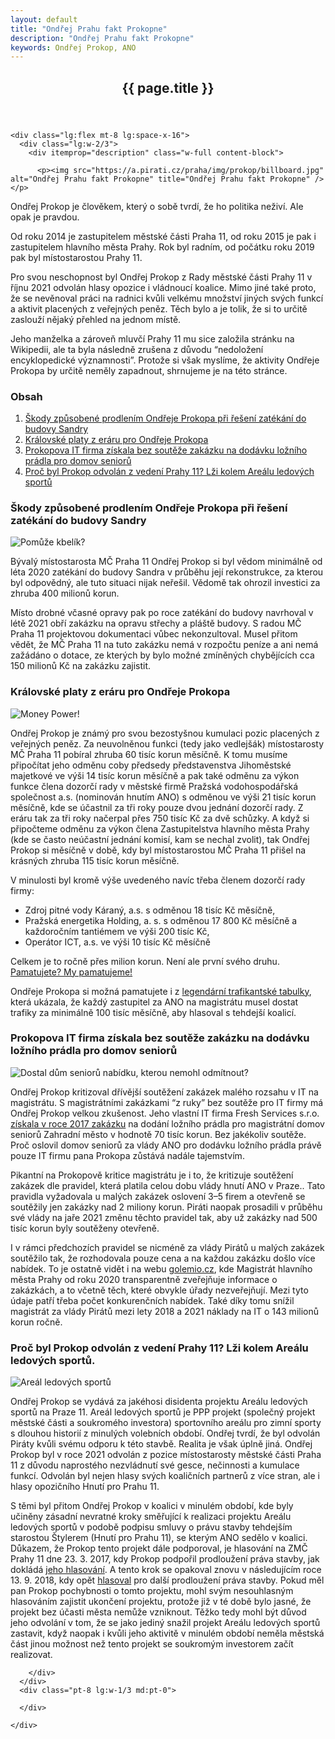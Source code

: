 ```yaml
---
layout: default
title: "Ondřej Prahu fakt Prokopne"
description: "Ondřej Prahu fakt Prokopne"
keywords: Ondřej Prokop, ANO
---
```


<div class="container container--default py-8 lg:py-24">
  <article>
    <header>
      <h1 itemprop="headline" class="head-alt-md md:head-alt-lg max-w-5xl mb-4">{{ page.title }}</h1>
    </header>

    <div class="lg:flex mt-8 lg:space-x-16">
      <div class="lg:w-2/3">
        <div itemprop="description" class="w-full content-block">

          <p><img src="https://a.pirati.cz/praha/img/prokop/billboard.jpg" alt="Ondřej Prahu fakt Prokopne" title="Ondřej Prahu fakt Prokopne" /></p>
          
<p>Ondřej Prokop je člověkem, který o sobě tvrdí, že ho politika neživí. Ale opak je pravdou.</p>

<p>Od roku 2014 je zastupitelem městské části Praha 11, od roku 2015 je pak i zastupitelem hlavního města Prahy. Rok byl radním, od počátku roku 2019 pak byl místostarostou Prahy 11.</p>

<p>Pro svou neschopnost byl Ondřej Prokop z Rady městské části Prahy 11 v říjnu 2021 odvolán hlasy opozice i vládnoucí koalice. Mimo jiné také proto, že se nevěnoval práci na radnici kvůli velkému množství jiných svých funkcí a aktivit placených z veřejných peněz. Těch bylo a je tolik, že si to určitě zaslouží nějaký přehled na jednom místě.</p>

<p>Jeho manželka a zároveň mluvčí Prahy 11 mu sice založila stránku na Wikipedii, ale ta byla následně zrušena z důvodu “nedoložení encyklopedické významnosti”. Protože si však myslíme, že aktivity Ondřeje Prokopa by určitě neměly zapadnout, shrnujeme je na této stránce.</p>

<h3 id="obsah">Obsah</h3>

<ol>
  <li><a href="/prokop/#1">Škody způsobené prodlením Ondřeje Prokopa při řešení zatékání do budovy Sandry</a></li>
  <li><a href="/prokop/#2">Královské platy z eráru pro Ondřeje Prokopa</a></li>
  <li><a href="/prokop/#3">Prokopova IT firma získala bez soutěže zakázku na dodávku ložního prádla pro domov seniorů</a></li>
  <li><a href="/prokop/#4">Proč byl Prokop odvolán z vedení Prahy 11? Lži kolem Areálu ledových sportů</a></li>
</ol>

<h3 id="-škody-způsobené-prodlením-ondřeje-prokopa-při-řešení-zatékání-do-budovy-sandry"><a name="1"></a> Škody způsobené prodlením Ondřeje Prokopa při řešení zatékání do budovy Sandry</h3>

<p><img src="https://a.pirati.cz/praha/img/prokop/sandra.jpg" alt="Pomůže kbelík?" title="Pomůže kbelík?" /></p>

<p>Bývalý místostarosta MČ Praha 11 Ondřej Prokop si byl vědom minimálně od léta 2020 zatékání do budovy Sandra v průběhu její rekonstrukce, za kterou byl odpovědný, ale tuto situaci nijak neřešil. Vědomě tak ohrozil investici za zhruba 400 milionů korun.</p>

<p>Místo drobné včasné opravy pak po roce zatékání do budovy navrhoval v létě 2021 obří zakázku na opravu střechy a pláště budovy. S radou MČ Praha 11 projektovou dokumentaci vůbec nekonzultoval. Musel přitom vědět, že MČ Praha 11 na tuto zakázku nemá v rozpočtu peníze a ani nemá zažádáno o dotace, ze kterých by bylo možné zmíněných chybějících cca 150 milionů Kč na zakázku zajistit.</p>

<h3 id="královské-platy-z-eráru-pro-ondřeje-prokopa"><a name="2"></a>Královské platy z eráru pro Ondřeje Prokopa</h3>

<p><img src="https://a.pirati.cz/praha/img/prokop/gangsta.jpg" alt="Money Power!" title="Money Power!" /></p>

<p>Ondřej Prokop je známý pro svou bezostyšnou kumulaci pozic placených z veřejných peněz. Za neuvolněnou funkci (tedy jako vedlejšák) místostarosty MČ Praha 11 pobíral zhruba 60 tisíc korun měsíčně. K tomu musíme připočítat jeho odměnu coby předsedy představenstva Jihoměstské majetkové ve výši 14 tisíc korun měsíčně a pak také odměnu za výkon funkce člena dozorčí rady v městské firmě Pražská vodohospodářská společnost a.s. (nominován hnutím ANO) s odměnou ve výši 21 tisíc korun měsíčně, kde se účastnil za tři roky pouze dvou jednání dozorčí rady. Z eráru tak za tři roky načerpal přes 750 tisíc Kč za dvě schůzky. A když si připočteme odměnu za výkon člena Zastupitelstva hlavního města Prahy (kde se často neúčastní jednání komisí, kam se nechal zvolit), tak Ondřej Prokop si měsíčně v době, kdy byl místostarostou MČ Praha 11 přišel na krásných zhruba 115 tisíc korun měsíčně.</p>

<p>V minulosti byl kromě výše uvedeného navíc třeba členem dozorčí rady firmy:</p>
<ul>
  <li>Zdroj pitné vody Káraný, a.s. s odměnou 18 tisíc Kč měsíčně,</li>
  <li>Pražská energetika Holding, a. s. s odměnou 17 800 Kč měsíčně a každoročním tantiémem ve výši 200 tisíc Kč,</li>
  <li>Operátor ICT, a.s. ve výši 10 tisíc Kč měsíčně</li>
</ul>

<p>Celkem je to ročně přes milion korun. Není ale první svého druhu. <a href="https://prazsky.denik.cz/zpravy_region/zastupitelka-hasova-si-v-pre-vydelala-1-2-mil-kritizuji-pirati-20160721.html">Pamatujete? My pamatujeme!</a></p>

<p>Ondřeje Prokopa si možná pamatujete i z <a href="https://zpravy.aktualne.cz/domaci/prazsti-zastupitele-za-ano-si-rozdelovali-lukrativni-funkce/r~14f83a08cecb11e7be860cc47ab5f122/">legendární trafikantské tabulky</a>, která ukázala, že každý zastupitel za ANO na magistrátu musel dostat trafiky za minimálně 100 tisíc měsíčně, aby hlasoval s tehdejší koalicí.</p>

<h3 id="prokopova-it-firma-získala-bez-soutěže-zakázku-na-dodávku-
ho-prádla-pro-domov-seniorů"><a name="3"></a>Prokopova IT firma získala bez soutěže zakázku na dodávku ložního prádla pro domov seniorů</h3>

<p><img src="https://a.pirati.cz/praha/img/prokop/don.jpg" alt="Dostal dům seniorů nabídku, kterou nemohl odmítnout?" title="Dostal dům seniorů nabídku, kterou nemohl odmítnout?" /></p>

<p>Ondřej Prokop kritizoval dřívější soutěžení zakázek malého rozsahu v IT na magistrátu. S magistrátními zakázkami “z ruky” bez soutěže pro IT firmy má Ondřej Prokop velkou zkušenost. Jeho vlastní IT firma Fresh Services s.r.o. <a href="https://www.hlidacstatu.cz/Detail/1604110?qs=ico%3A28180208">získala v roce 2017 zakázku</a> na dodání ložního prádla pro magistrátní domov seniorů Zahradní město v hodnotě 70 tisíc korun. Bez jakékoliv soutěže. Proč oslovil domov seniorů za vlády ANO pro dodávku ložního prádla právě pouze IT firmu pana Prokopa zůstává nadále tajemstvím.</p>
          
<p>Pikantní na Prokopově kritice magistrátu je i to, že kritizuje soutěžení zakázek dle pravidel, která platila celou dobu vlády hnutí ANO v Praze.. Tato pravidla vyžadovala u malých zakázek oslovení 3–5 firem a otevřeně se soutěžily jen zakázky nad 2 miliony korun. Piráti naopak prosadili v průběhu své vlády na jaře 2021 změnu těchto pravidel tak, aby už zakázky nad 500 tisíc korun byly soutěženy otevřeně.</p>
  
<p>I v rámci předchozích pravidel se nicméně za vlády Pirátů u malých zakázek soutěžilo tak, že rozhodovala pouze cena a na každou zakázku došlo více nabídek. To je ostatně vidět i na webu <a href="golemio.cz">golemio.cz</a>, kde Magistrát hlavního města Prahy od roku 2020 transparentně zveřejňuje informace o zakázkách, a to včetně těch, které obvykle úřady nezveřejňují. Mezi tyto údaje patří třeba počet konkurenčních nabídek. Také díky tomu snížil magistrát za vlády Pirátů mezi lety 2018 a 2021 náklady na IT o 143 milionů korun ročně.</p>
         
<h3 id="proč-byl-prokop-odvolán-z-vedení-prahy-11-lži-kolem-areálu-ledových-sportů"><a name="4"></a>Proč byl Prokop odvolán z vedení Prahy 11? Lži kolem Areálu ledových sportů.</h3>

<p><img src="https://a.pirati.cz/praha/img/prokop/als.jpg" alt="Areál ledových sportů" title="Areál ledových sportů" /></p>

<p>Ondřej Prokop se vydává za jakéhosi disidenta projektu Areálu ledových sportů na Praze 11. Areál ledových sportů je PPP projekt (společný projekt městské části a soukromého investora) sportovního areálu pro zimní sporty s dlouhou historií z minulých volebních období. Ondřej tvrdí, že byl odvolán Piráty kvůli svému odporu k této stavbě. Realita je však úplně jiná. Ondřej Prokop byl v roce 2021 odvolán z pozice místostarosty městské části Praha 11 z důvodu naprostého nezvládnutí své gesce, nečinnosti a kumulace funkcí. Odvolán byl nejen hlasy svých koaličních partnerů z více stran, ale i hlasy opozičního Hnutí pro Prahu 11.</p>

<p>S těmi byl přitom Ondřej Prokop v koalici v minulém období, kde byly učiněny zásadní nevratné kroky směřující k realizaci projektu Areálu ledových sportů v podobě podpisu smluvy o právu stavby tehdejším starostou Štylerem (Hnutí pro Prahu 11), se kterým ANO sedělo v koalici. Důkazem, že Prokop tento projekt dále podporoval, je hlasování na ZMČ Prahy 11 dne 23. 3. 2017, kdy Prokop podpořil prodloužení práva stavby, jak dokládá <a href="https://www.praha11.cz/redakce/index.php?lanG=cs&amp;clanek=6504&amp;slozka=12&amp;as4uOriginalDomain=www.praha11.cz&amp;as4u_protocol=https&amp;ConfirmCookie=confirm&amp;_gid=GA1.2.716876048.1639550485&amp;bod=1644858">jeho hlasování</a>. A tento krok se opakoval znovu v následujícím roce 13. 9. 2018, kdy opět <a href="https://www.praha11.cz/redakce/index.php?lanG=cs&amp;clanek=6504&amp;slozka=12&amp;as4uOriginalDomain=www.praha11.cz&amp;as4u_protocol=https&amp;ConfirmCookie=confirm&amp;_gid=GA1.2.716876048.1639550485&amp;bod=2138769">hlasoval</a> pro další prodloužení práva stavby. Pokud měl pan Prokop pochybnosti o tomto projektu, mohl svým nesouhlasným hlasováním zajistit ukončení projektu, protože již v té době bylo jasné, že projekt bez účasti města nemůže vzniknout. Těžko tedy mohl být důvod jeho odvolání v tom, že se jako jediný snažil projekt Areálu ledových sportů zastavit, když naopak i kvůli jeho aktivitě v minulém období neměla městská část jinou možnost než tento projekt se soukromým investorem začít realizovat.</p>


         
        </div>
      </div>
      <div class="pt-8 lg:w-1/3 md:pt-0">

      </div>

    </div>
  </article>

</div>

